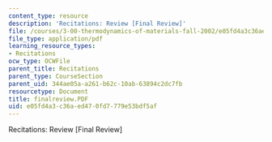 ```yaml
---
content_type: resource
description: 'Recitations: Review [Final Review]'
file: /courses/3-00-thermodynamics-of-materials-fall-2002/e05fd4a3c36aed470fd7779e53bdf5af_finalreview.PDF
file_type: application/pdf
learning_resource_types:
- Recitations
ocw_type: OCWFile
parent_title: Recitations
parent_type: CourseSection
parent_uid: 344ae05a-a261-b62c-10ab-63894c2dc7fb
resourcetype: Document
title: finalreview.PDF
uid: e05fd4a3-c36a-ed47-0fd7-779e53bdf5af
---
```

Recitations: Review [Final Review]

